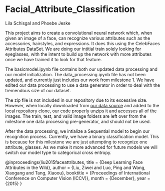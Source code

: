 # Facial_Attribute_Classification
Lila Schisgal and Phoebe Jeske

This project aims to create a convolutional neural network which, when given an image of a face, can recognize various attributes such as the accessories, hairstyles, and expressions. It does this using the CelebFaces Attributes DataSet. We are doing our intitial train solely looking for eyeglasses, with the intent to build up the network with more attributes once we have trained it to look for that feature.

The basicmodel.ipynb file contains both our updated data processing and our model initialization. The data_processing.ipynb file has not been updated, and currently just includes our work from milestone 1. We have edited our data processing to use a data generator in order to deal with the tremendous size of our dataset.

The zip file is not included in our repository due to its excessive size. However, when locally downloaded from [our data source](https://mmlab.ie.cuhk.edu.hk/projects/CelebA.html) and added to the local repository clone, our code properly unzips it and accesses all of the images. The train, test, and valid image folders are left over from the milestone one data processing pre-generator, and should not be used.

After the data processing, we intialize a Sequential model to begin our recognition process. Currently, we have a binary classification model. This is because for this milestone we are just attempting to recognize one attribute, glasses. As we make it more advanced for future models we will switch our model type to categorical cross entropy. 


@inproceedings{liu2015faceattributes,
  title = {Deep Learning Face Attributes in the Wild},
  author = {Liu, Ziwei and Luo, Ping and Wang, Xiaogang and Tang, Xiaoou},
  booktitle = {Proceedings of International Conference on Computer Vision (ICCV)},
  month = {December},
  year = {2015} 
}
